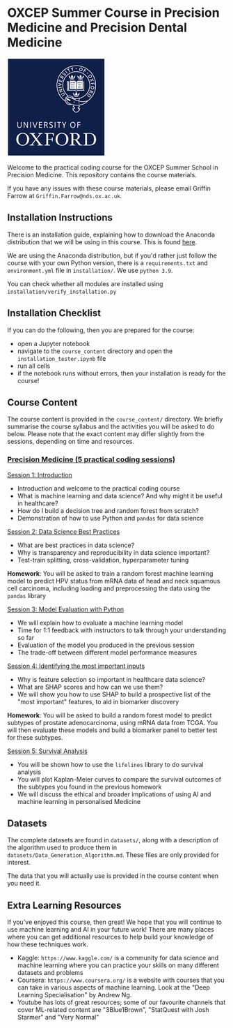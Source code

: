 # OXCEP Summer Course in Precision Medicine and Precision Dental Medicine

![Logo](logo/logo.png)
  
Welcome to the practical coding course for the OXCEP Summer School in Precision Medicine. This repository contains the course materials.
  
If you have any issues with these course materials, please email Griffin Farrow at `Griffin.Farrow@nds.ox.ac.uk`.  
  
## Installation Instructions
  
There is an installation guide, explaining how to download the Anaconda distribution that we will be using in this course. This is found [here](Installation_Instructions.pdf).  
  
We are using the Anaconda distribution, but if you'd rather just follow the course with your own Python version, there is a `requirements.txt` and `environment.yml` file in `installation/`. We use `python 3.9`.  

You can check whether all modules are installed using `installation/verify_installation.py`

## Installation Checklist

If you can do the following, then you are prepared for the course:

* open a Jupyter notebook
* navigate to the `course_content` directory and open the `installation_tester.ipynb` file
* run all cells
* if the notebook runs without errors, then your installation is ready for the course!

## Course Content

The course content is provided in the `course_content/` directory. We briefly summarise the course syllabus and the activities you will be asked to do below. Please note that the exact content may differ slightly from the sessions, depending on time and resources.

### <u> Precision Medicine (5 practical coding sessions) </u>

<u> Session 1: Introduction </u>

* Introduction and welcome to the practical coding course
* What is machine learning and data science? And why might it be useful in healthcare?
* How do I build a decision tree and random forest from scratch?
* Demonstration of how to use Python and `pandas` for data science

<u> Session 2: Data Science Best Practices </u>

* What are best practices in data science?
* Why is transparency and reproducibility in data science important? 
* Test-train splitting, cross-validation, hyperparameter tuning

<b> Homework</b>: You will be asked to train a random forest machine learning model to predict HPV status from mRNA data of head and neck squamous cell carcinoma, including loading and preprocessing the data using the `pandas` library

<u> Session 3: Model Evaluation with Python </u>

* We will explain how to evaluate a machine learning model
* Time for 1:1 feedback with instructors to talk through your understanding so far
* Evaluation of the model you produced in the previous session 
* The trade-off between different model performance measures 

<u> Session 4: Identifying the most important inputs </u> 

* Why is feature selection so important in healthcare data science? 
* What are SHAP scores and how can we use them? 
* We will show you how to use SHAP to build a prospective list of the "most important" features, to aid in biomarker discovery 

<b> Homework</b>: You will be asked to build a random forest model to predict subtypes of prostate adenocarcinoma, using mRNA data from TCGA. You will then evaluate these models and build a biomarker panel to better test for these subtypes.

<u> Session 5: Survival Analysis </u>
* You will be shown how to use the `lifelines` library to do survival analysis
* You will plot Kaplan-Meier curves to compare the survival outcomes of the subtypes you found in the previous homework
* We will discuss the ethical and broader implications of using AI and machine learning in personalised Medicine


## Datasets
  
The complete datasets are found in `datasets/`, along with a description of the algorithm used to produce them in `datasets/Data_Generation_Algorithm.md`. These files are only provided for interest. 
  
The data that you will actually use is provided in the course content when you need it. 

## Extra Learning Resources  

If you've enjoyed this course, then great! We hope that you will continue to use machine learning and AI in your future work! There are many places where you can get additional resources to help build your knowledge of how these techniques work. 
- Kaggle: `https://www.kaggle.com/` is a community for data science and machine learning where you can practice your skills on many different datasets and problems
- Coursera: `https://www.coursera.org/` is a website with courses that you can take in various aspects of machine learning. Look at the "Deep Learning Specialisation" by Andrew Ng.
- Youtube has lots of great resources; some of our favourite channels that cover ML-related content are "3Blue1Brown", "StatQuest with Josh Starmer" and "Very Normal"